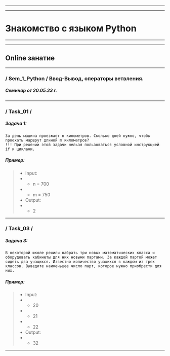 
---
---
# Знакомство с языком Python
---
---
## Online занатие
---
### / **Sem_1_Python** / Ввод-Вывод, операторы ветвления.

##### Семинар от 20.05.23 г.
---
### / **Task_01** /

##### _Задача 1:_
    За день машина проезжает n километров. Сколько дней нужно, чтобы проехать маршрут длиной m километров? 
    !!! При решении этой задачи нельзя пользоваться условной инструкцией if и циклами.

##### _Пример:_
>* Input:
>* - n = 700
>* - m = 750
>* Output:
>* - 2
---
### / **Task_03** /

##### _Задача 3:_
    В некоторой школе решили набрать три новых математических класса и оборудовать кабинеты для них новыми партами. За каждой партой может сидеть два учащихся. Известно количество учащихся в каждом из трех классов. Выведите наименьшее число парт, которое нужно приобрести для них.

##### _Пример:_
>* Input:
>* - 20
>* - 21
>* - 22
>* Output:
>* - 32
---
